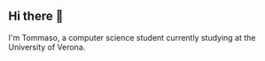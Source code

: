 ## Hi there 👋

I'm Tommaso, a computer science student currently studying at the University of Verona.
